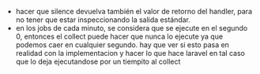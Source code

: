 - hacer que silence devuelva también el valor de retorno del handler, para no tener que estar inspeccionando la salida estándar.
- en los jobs de cada minuto, se considera que se ejecute en el segundo 0, entonces el collect puede hacer que nunca lo ejecute ya que podemos caer en cualquier segundo. hay que ver si esto pasa en realidad con la implementacion y hacer lo que hace laravel en tal caso que lo deja ejecutandose por un tiempito al collect
